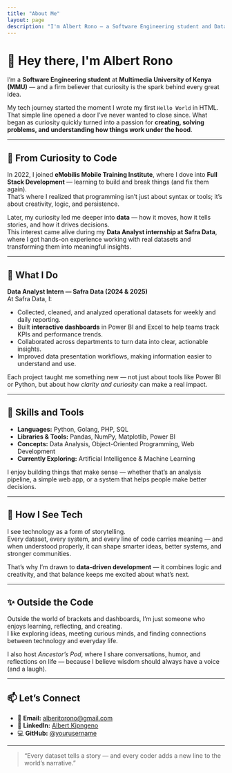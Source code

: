 ```yaml
---
title: "About Me"
layout: page
description: "I'm Albert Rono — a Software Engineering student and Data Enthusiast passionate about building, learning, and uncovering stories hidden in data."
---
```


# 👋 Hey there, I'm Albert Rono

I’m a **Software Engineering student** at **Multimedia University of Kenya (MMU)** — and a firm believer that curiosity is the spark behind every great idea.

My tech journey started the moment I wrote my first `Hello World` in HTML.  
That simple line opened a door I’ve never wanted to close since. What began as curiosity quickly turned into a passion for **creating, solving problems, and understanding how things work under the hood**.

---

## 🚀 From Curiosity to Code

In 2022, I joined **eMobilis Mobile Training Institute**, where I dove into **Full Stack Development** — learning to build and break things (and fix them again).  
That’s where I realized that programming isn’t just about syntax or tools; it’s about creativity, logic, and persistence.

Later, my curiosity led me deeper into **data** — how it moves, how it tells stories, and how it drives decisions.  
This interest came alive during my **Data Analyst internship at Safra Data**, where I got hands-on experience working with real datasets and transforming them into meaningful insights.

---

## 💼 What I Do

**Data Analyst Intern — Safra Data (2024 & 2025)**  
At Safra Data, I:  
- Collected, cleaned, and analyzed operational datasets for weekly and daily reporting.  
- Built **interactive dashboards** in Power BI and Excel to help teams track KPIs and performance trends.  
- Collaborated across departments to turn data into clear, actionable insights.  
- Improved data presentation workflows, making information easier to understand and use.

Each project taught me something new — not just about tools like Power BI or Python, but about how *clarity and curiosity* can make a real impact.

---

## 🧠 Skills and Tools

- **Languages:** Python, Golang, PHP, SQL  
- **Libraries & Tools:** Pandas, NumPy, Matplotlib, Power BI  
- **Concepts:** Data Analysis, Object-Oriented Programming, Web Development  
- **Currently Exploring:** Artificial Intelligence & Machine Learning  

I enjoy building things that make sense — whether that’s an analysis pipeline, a simple web app, or a system that helps people make better decisions.

---

## 🌿 How I See Tech

I see technology as a form of storytelling.  
Every dataset, every system, and every line of code carries meaning — and when understood properly, it can shape smarter ideas, better systems, and stronger communities.

That’s why I’m drawn to **data-driven development** — it combines logic and creativity, and that balance keeps me excited about what’s next.

---

## ✨ Outside the Code

Outside the world of brackets and dashboards, I’m just someone who enjoys learning, reflecting, and creating.  
I like exploring ideas, meeting curious minds, and finding connections between technology and everyday life.

I also host *Ancestor’s Pod*, where I share conversations, humor, and reflections on life — because I believe wisdom should always have a voice (and a laugh).

---

## 📫 Let’s Connect

- 📧 **Email:** [alberitorono@gmail.com](mailto:alberitorono@gmail.com)  
- 💼 **LinkedIn:** [Albert Kipngeno](https://linkedin.com/in/albert-kipngeno)  
- 💻 **GitHub:** [@yourusername](https://github.com/yourusername)  

---

> “Every dataset tells a story — and every coder adds a new line to the world’s narrative.”
